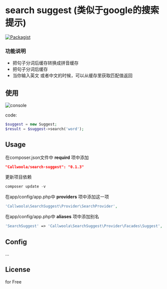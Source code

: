 search suggest (类似于google的搜索提示)
================
[![Packagist](https://img.shields.io/packagist/dt/callwoola/search-suggest.svg)](https://packagist.org/packages/callwoola/search-suggest)

### 功能说明
* 把句子分词后缓存转换成拼音缓存
* 把句子分词后缓存
* 当你输入英文 或者中文的时候，可以从缓存里获取匹配值返回


## 使用

![console](http://i.imgur.com/ootBGCJ.png?1)

code:

```php
$suggest = new Suggest;
$result = $suggest->search('word');
```

## Usage

在composer.json文件中 **requird** 项中添加

```json
"Callwoola/search-suggest": "0.1.3"
```

更新项目依赖
```php
composer update -v
```

在app/config/app.php中 **providers** 项中添加这一项

```php
'Callwoola\SearchSuggest\Provider\SearchProvider',
```

在app/config/app.php中 **aliases** 项中添加别名

```php
'SearchSuggest' => 'Callwoola\SearchSuggest\Provider\Facades\Suggest',
```

## Config
...


## License

for Free

